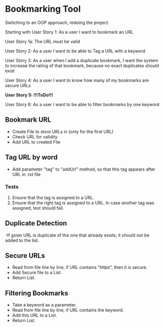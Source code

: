 # Bookmarking Tool
Switching to an OOP approach, redoing the project.

Starting with User Story 1: As a user I want to bookmark an URL

User Story 1a: The URL must be valid

User Story 2: As a user I want to be able to Tag a URL with a keyword

User Story 3: As a user when I add a duplicate bookmark, I want the system to increase the rating of that bookmark, because no exact duplicates should exist

User Story 4: As a user I want to know how many of my bookmarks are secure URLs

**User Story 5: !!!ToDo!!!**

User Story 6: As a user I want to be able to filter bookmarks by one keyword




## Bookmark URL

- Create File to store URLs in (only for the first URL)
- Check URL for validity
- Add  URL to created File


## Tag URL by word

- Add parameter "tag" to "addUrl" method, so that this tag appears after URL in .txt file
  
### Tests
1. Ensure that the tag is assigned to a URL.
2. Ensure that the right tag is assigned to a URL. In case another tag was assigned, test should fail.

## Duplicate Detection
-If given URL is duplicate of the one that already exists, it should not be added to the list.


## Secure URLs
- Read from file line by line, if URL contains "https", then it is secure.
- Add Secure file to a List.
- Return List.

## Filtering Bookmarks
- Take a keyword as a parameter.
- Read from file line by line, if URL contains the keyword.
- Add this URL to a List.
- Return List.
